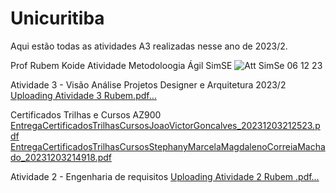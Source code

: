 # Unicuritiba
Aqui estão todas as atividades A3 realizadas nesse ano de 2023/2.

Prof Rubem Koide
Atividade Metodoloogia Ágil SimSE
![Att SimSe 06 12 23](https://github.com/StephanyMachado/Unicuritiba/assets/129081324/adcce03b-6b7b-4189-9edc-5a0171ea1def)


Atividade 3 - Visão Análise Projetos Designer e Arquitetura 2023/2
[Uploading Atividade 3 Rubem.pdf…]()

Certificados Trilhas e Cursos AZ900
[EntregaCertificadosTrilhasCursosJoaoVictorGoncalves_20231203212523.pdf](https://github.com/StephanyMachado/Unicuritiba/files/13607985/EntregaCertificadosTrilhasCursosJoaoVictorGoncalves_20231203212523.pdf)
[EntregaCertificadosTrilhasCursosStephanyMarcelaMagdalenoCorreiaMachado_20231203214918.pdf](https://github.com/StephanyMachado/Unicuritiba/files/13607982/EntregaCertificadosTrilhasCursosStephanyMarcelaMagdalenoCorreiaMachado_20231203214918.pdf)

Atividade 2 - Engenharia de requisitos
[Uploading Atividade 2 Rubem .pdf…]()
